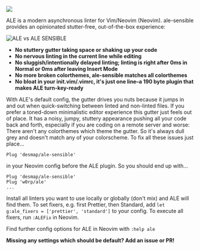 ![](https://user-images.githubusercontent.com/43666255/50647950-37e9b280-0f7a-11e9-90b6-f1baa3b0128e.png)

ALE is a modern asynchronous linter for Vim/Neovim (Neovim). ale-sensible provides an opinionated stutter-free, out-of-the-box experience:

![ALE vs ALE SENSIBLE](https://user-images.githubusercontent.com/43666255/50647394-bba29f80-0f78-11e9-83be-1cd33c75ca32.png)

- **No stuttery gutter taking space or shaking up your code**
- **No nervous linting in the current line while editing**
- **No sluggish/intentionally delayed linting; linting is right after 0ms in Normal or 0ms after leaving Insert Mode** 
- **No more broken colorthemes, ale-sensible matches all colorthemes**
- **No bloat in your init.vim/.vimrc, it's just one line–a 190 byte plugin that makes ALE turn-key-ready**

With ALE's default config, the gutter drives you nuts because it jumps in and out when quick-switching between linted and non-linted files. If you prefer a toned-down minimalistic editor experience this gutter just feels out of place. It has a noisy, jumpy, stuttery appearance pushing all your code back and forth, especially if you are coding on a remote server and worse: There aren't any colorthemes which theme the gutter. So it's always dull grey and doesn't match any of your colorscheme. To fix all these issues just place...

```
Plug 'desmap/ale-sensible'
```
in your Neovim config before the ALE plugin. So you should end up with...
```
Plug 'desmap/ale-sensible'
Plug 'w0rp/ale'
...
```
Install all linters you want to use locally or globally (don't mix) and ALE will find them. To set fixers, e.g. first Prettier, then Standard, add `let g:ale_fixers = ['prettier', 'standard']` to your config. To execute all fixers, run `:ALEFix` in Neovim.

Find further config options for ALE in Neovim with `:help ale`

**Missing any settings which should be default? Add an issue or PR!**
